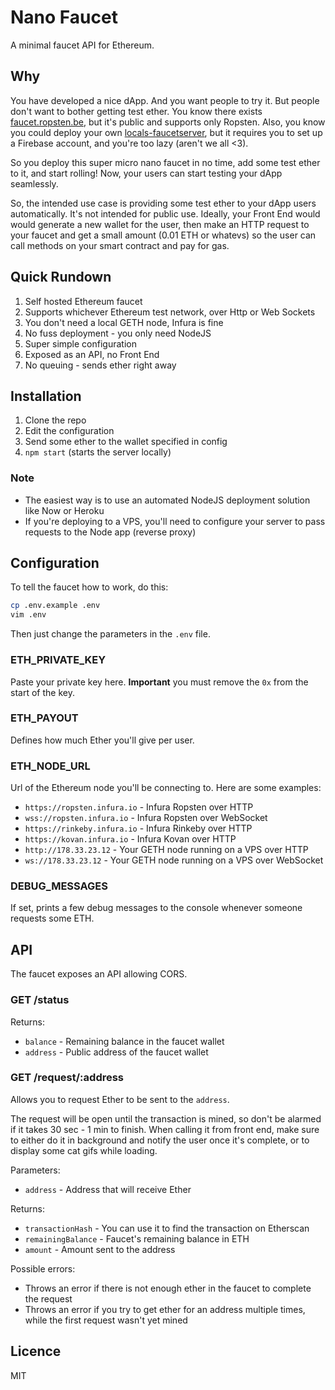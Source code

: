 # Nano Faucet

A minimal faucet API for Ethereum.

## Why

You have developed a nice dApp. And you want people to try it. But people don't want to bother getting test ether. You know there exists [faucet.ropsten.be](http://faucet.ropsten.be:3001/), but it's public and supports only Ropsten. Also, you know you could deploy your own [locals-faucetserver](https://github.com/sponnet/locals-faucetserver), but it requires you to set up a Firebase account, and you're too lazy (aren't we all <3).

So you deploy this super micro nano faucet in no time, add some test ether to it, and start rolling! Now, your users can start testing your dApp seamlessly.

So, the intended use case is providing some test ether to your dApp users automatically. It's not intended for public use. Ideally, your Front End would would generate a new wallet for the user, then make an HTTP request to your faucet and get a small amount (0.01 ETH or whatevs) so the user can call methods on your smart contract and pay for gas.

## Quick Rundown

1. Self hosted Ethereum faucet
2. Supports whichever Ethereum test network, over Http or Web Sockets
3. You don't need a local GETH node, Infura is fine
4. No fuss deployment - you only need NodeJS
5. Super simple configuration
6. Exposed as an API, no Front End
7. No queuing - sends ether right away

## Installation

1. Clone the repo
2. Edit the configuration
3. Send some ether to the wallet specified in config
4. `npm start` (starts the server locally)

### Note

- The easiest way is to use an automated NodeJS deployment solution like Now or Heroku
- If you're deploying to a VPS, you'll need to configure your server to pass requests to the Node app (reverse proxy)

## Configuration

To tell the faucet how to work, do this:

```sh
cp .env.example .env
vim .env
```

Then just change the parameters in the `.env` file.

### ETH_PRIVATE_KEY

Paste your private key here. **Important** you must remove the `0x` from the start of the key.

### ETH_PAYOUT

Defines how much Ether you'll give per user.

### ETH_NODE_URL

Url of the Ethereum node you'll be connecting to. Here are some examples:

- `https://ropsten.infura.io` - Infura Ropsten over HTTP
- `wss://ropsten.infura.io` - Infura Ropsten over WebSocket
- `https://rinkeby.infura.io` - Infura Rinkeby over HTTP
- `https://kovan.infura.io` - Infura Kovan over HTTP
- `http://178.33.23.12` - Your GETH node running on a VPS over HTTP
- `ws://178.33.23.12` - Your GETH node running on a VPS over WebSocket

### DEBUG_MESSAGES

If set, prints a few debug messages to the console whenever someone requests some ETH.

## API

The faucet exposes an API allowing CORS.

### GET /status

Returns:

- `balance` - Remaining balance in the faucet wallet
- `address` - Public address of the faucet wallet

### GET /request/:address

Allows you to request Ether to be sent to the `address`.

The request will be open until the transaction is mined, so don't be alarmed if it takes 30 sec - 1 min to finish. When calling it from front end, make sure to either do it in background and notify the user once it's complete, or to display some cat gifs while loading.

Parameters:

- `address` - Address that will receive Ether

Returns:

- `transactionHash` - You can use it to find the transaction on Etherscan
- `remainingBalance` - Faucet's remaining balance in ETH
- `amount` - Amount sent to the address

Possible errors:

- Throws an error if there is not enough ether in the faucet to complete the request
- Throws an error if you try to get ether for an address multiple times, while the first request wasn't yet mined

## Licence

MIT
